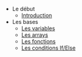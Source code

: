 * Le début
	* [Introduction](Intro.md)
* Les bases
	* [Les variables](bases/variable.md)
	* [Les arrays](bases/arrays.md)
	* [Les fonctions](bases/fonction.md)
	* [Les conditions If/Else](bases/ifelse.md)